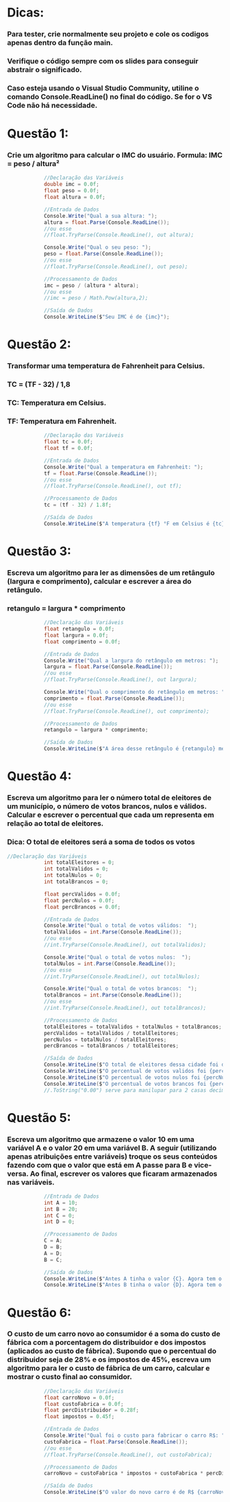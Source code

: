 # Dicas:
### Para tester, crie normalmente seu projeto e cole os codigos apenas dentro da função main.
### Verifique o código sempre com os slides para conseguir abstrair o significado. 
### Caso esteja usando o Visual Studio Community, utiline o comando Console.ReadLine() no final do código. Se for o VS Code não há necessidade.

# Questão 1: 
### Crie um algoritmo para calcular o IMC do usuário. Formula: IMC = peso / altura²
```C#
            //Declaração das Variáveis
            double imc = 0.0f;
            float peso = 0.0f;
            float altura = 0.0f;

            //Entrada de Dados
            Console.Write("Qual a sua altura: ");
            altura = float.Parse(Console.ReadLine());
            //ou esse
            //float.TryParse(Console.ReadLine(), out altura);

            Console.Write("Qual o seu peso: ");
            peso = float.Parse(Console.ReadLine());
            //ou esse
            //float.TryParse(Console.ReadLine(), out peso);

            //Processamento de Dados
            imc = peso / (altura * altura);
            //ou esse
            //imc = peso / Math.Pow(altura,2);

            //Saída de Dados
            Console.WriteLine($"Seu IMC é de {imc}");
```

# Questão 2:
### Transformar uma temperatura de Fahrenheit para Celsius.
### TC = (TF - 32) / 1,8
### TC: Temperatura em Celsius.
### TF: Temperatura em Fahrenheit.

```C#
            //Declaração das Variáveis
            float tc = 0.0f;
            float tf = 0.0f;

            //Entrada de Dados
            Console.Write("Qual a temperatura em Fahrenheit: ");
            tf = float.Parse(Console.ReadLine());
            //ou esse
            //float.TryParse(Console.ReadLine(), out tf);

            //Processamento de Dados
            tc = (tf - 32) / 1.8f;

            //Saída de Dados
            Console.WriteLine($"A temperatura {tf} °F em Celsius é {tc} °C");

````


# Questão 3:
### Escreva um algoritmo para ler as dimensões de um retângulo (largura e comprimento), calcular e escrever a área do retângulo.
### retangulo = largura * comprimento

```C#
            //Declaração das Variáveis
            float retangulo = 0.0f;
            float largura = 0.0f;
            float comprimento = 0.0f;

            //Entrada de Dados
            Console.Write("Qual a largura do retângulo em metros: ");
            largura = float.Parse(Console.ReadLine());
            //ou esse
            //float.TryParse(Console.ReadLine(), out largura);

            Console.Write("Qual o comprimento do retângulo em metros: ");
            comprimento = float.Parse(Console.ReadLine());
            //ou esse
            //float.TryParse(Console.ReadLine(), out comprimento);

            //Processamento de Dados
            retangulo = largura * comprimento;

            //Saída de Dados
            Console.WriteLine($"A área desse retângulo é {retangulo} metros quadrados");
````

# Questão 4:
### Escreva um algoritmo para ler o número total de eleitores de um município, o número de votos brancos, nulos e válidos. Calcular e escrever o percentual que cada um representa em relação ao total de eleitores.
### Dica: O total de eleitores será a soma de todos os votos

```C#
//Declaração das Variáveis
            int totalEleitores = 0;
            int totalValidos = 0;
            int totalNulos = 0;
            int totalBrancos = 0;

            float percValidos = 0.0f;
            float percNulos = 0.0f;
            float percBrancos = 0.0f;

            //Entrada de Dados
            Console.Write("Qual o total de votos válidos:  ");
            totalValidos = int.Parse(Console.ReadLine());
            //ou esse
            //int.TryParse(Console.ReadLine(), out totalValidos);

            Console.Write("Qual o total de votos nulos:  ");
            totalNulos = int.Parse(Console.ReadLine());
            //ou esse
            //int.TryParse(Console.ReadLine(), out totalNulos);

            Console.Write("Qual o total de votos brancos:  ");
            totalBrancos = int.Parse(Console.ReadLine());
            //ou esse
            //int.TryParse(Console.ReadLine(), out totalBrancos);

            //Processamento de Dados
            totalEleitores = totalValidos + totalNulos + totalBrancos;
            percValidos = totalValidos / totalEleitores;
            percNulos = totalNulos / totalEleitores;
            percBrancos = totalBrancos / totalEleitores;

            //Saída de Dados
            Console.WriteLine($"O total de eleitores dessa cidade foi de {totalEleitores.ToString("0.00")} de eleitores");
            Console.WriteLine($"O percentual de votos validos foi {percValidos.ToString("0.00")} %");
            Console.WriteLine($"O percentual de votos nulos foi {percNulos.ToString("0.00")} %");
            Console.WriteLine($"O percentual de votos brancos foi {percBrancos.ToString("0.00")} %");
            //.ToString("0.00") serve para manilupar para 2 casas decimais.
````

# Questão 5: 
### Escreva um algoritmo que armazene o valor 10 em uma variável A e o valor 20 em uma variável B. A seguir (utilizando apenas atribuições entre variáveis) troque os seus conteúdos fazendo com que o valor que está em A passe para B e vice-versa. Ao final, escrever os valores que ficaram armazenados nas variáveis.

```C#
            //Entrada de Dados
            int A = 10;
            int B = 20;
            int C = 0;
            int D = 0;

            //Processamento de Dados
            C = A;
            D = B;
            A = D;
            B = C;

            //Saída de Dados
            Console.WriteLine($"Antes A tinha o valor {C}. Agora tem o valor {A}");
            Console.WriteLine($"Antes B tinha o valor {D}. Agora tem o valor {B}")

```

# Questão 6:
### O custo de um carro novo ao consumidor é a soma do custo de fábrica com a porcentagem do distribuidor e dos impostos (aplicados ao custo de fábrica). Supondo que o percentual do distribuidor seja de 28% e os impostos de 45%, escreva um algoritmo para ler o custo de fábrica de um carro, calcular e mostrar o custo final ao consumidor.

```C#
            //Declaração das Variáveis
            float carroNovo = 0.0f;
            float custoFabrica = 0.0f;
            float percDistribuidor = 0.28f;
            float impostos = 0.45f;

            //Entrada de Dados
            Console.Write("Qual foi o custo para fabricar o carro R$: ");
            custoFabrica = float.Parse(Console.ReadLine());
            //ou esse
            //float.TryParse(Console.ReadLine(), out custoFabrica);

            //Processamento de Dados
            carroNovo = custoFabrica * impostos + custoFabrica * percDistribuidor + custoFabrica;

            //Saída de Dados
            Console.WriteLine($"O valor do novo carro é de R$ {carroNovo.ToString("0.00")}");

```
